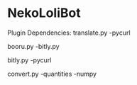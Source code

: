 NekoLoliBot
===========
Plugin Dependencies:
translate.py
-pycurl

booru.py
-bitly.py

bitly.py
-pycurl

convert.py
-quantities
-numpy

